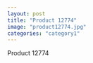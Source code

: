 ```yaml
---
layout: post
title: "Product 12774"
image: "product12774.jpg"
categories: "category1"
---
```

Product 12774

